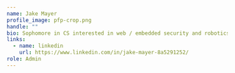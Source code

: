 ```yaml
---
name: Jake Mayer
profile_image: pfp-crop.png
handle: ""
bio: Sophomore in CS interested in web / embedded security and robotics.
links:
  - name: linkedin
    url: https://www.linkedin.com/in/jake-mayer-8a5291252/
role: Admin
---
```

